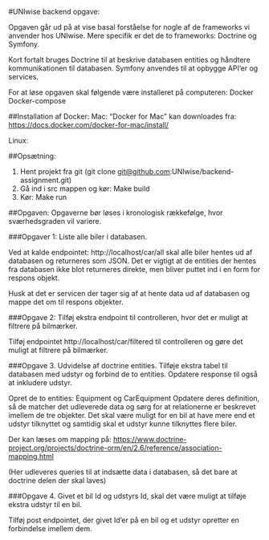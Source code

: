 #UNIwise backend opgave:

Opgaven går ud på at vise basal forståelse for nogle af de frameworks vi anvender hos UNIwise. Mere specifik er det de to frameworks: Doctrine og Symfony. 

Kort fortalt bruges Doctrine til at beskrive databasen entities og håndtere kommunikationen til databasen. Symfony anvendes til at opbygge API’er og services. 

For at løse opgaven skal følgende være installeret på computeren: 
Docker
Docker-compose

##Installation af Docker:
Mac:
 “Docker for Mac” kan downloades fra: https://docs.docker.com/docker-for-mac/install/

Linux: 

##Opsætning: 
1. Hent projekt fra git (git clone git@github.com:UNIwise/backend-assignment.git)
2. Gå ind i src mappen og kør: Make build
3. Kør: Make run
 

##Opgaven:
Opgaverne bør løses i kronologisk rækkefølge, hvor sværhedsgraden vil variere. 

###Opgaver 1: Liste alle biler i databasen. 

Ved at kalde endpointet: http://localhost/car/all skal alle biler hentes ud af databasen og returneres som JSON. Det er vigtigt at de entities der hentes fra databasen ikke blot returneres direkte, men bliver puttet ind i en form for respons objekt. 

Husk at det er servicen der tager sig af at hente data ud af databasen og mappe det om til respons objekter. 

###Opgave 2: Tilføj ekstra endpoint til controlleren, hvor det er muligt at filtrere på bilmærker. 

Tilføj endpointet http://localhost/car/filtered til controlleren og gøre det muligt at filtrere på bilmærker.

###Opgave 3. Udvidelse af doctrine entities. 
Tilføje ekstra tabel til databasen med udstyr og forbind de to entities. Opdatere response til også at inkludere udstyr. 

Opret de to entities: Equipment og CarEquipment 
Opdatere deres definition, så de matcher det udleverede data og sørg for at relationerne er beskrevet imellem de tre objekter. Det skal være muligt for en bil at have mere end et udstyr tilknyttet og samtidig skal et udstyr kunne tilknyttes flere biler. 

Der kan læses om mapping på: 
https://www.doctrine-project.org/projects/doctrine-orm/en/2.6/reference/association-mapping.html

(Her udleveres queries til at indsætte data i databasen, så det bare at doctrine delen der skal laves)

###Opgave 4. Givet et bil Id og udstyrs Id, skal det være muligt at tilføje ekstra udstyr til en bil. 

Tilføj post endpointet, der givet Id’er på en bil og et udstyr opretter en forbindelse imellem dem. 

